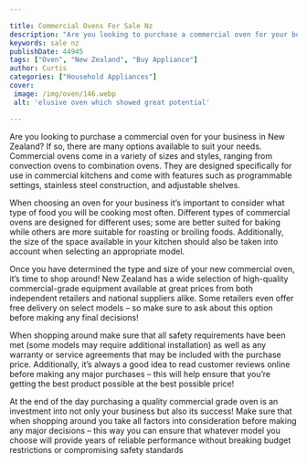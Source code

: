 ```yaml
---

title: Commercial Ovens For Sale Nz
description: "Are you looking to purchase a commercial oven for your business in New Zealand? If so, there are many options available to suit yo...get the full scoop"
keywords: sale nz
publishDate: 44945
tags: ["Oven", "New Zealand", "Buy Appliance"]
author: Curtis
categories: ["Household Appliances"]
cover: 
 image: /img/oven/146.webp
 alt: 'elusive oven which showed great potential'

---
```


Are you looking to purchase a commercial oven for your business in New Zealand? If so, there are many options available to suit your needs. Commercial ovens come in a variety of sizes and styles, ranging from convection ovens to combination ovens. They are designed specifically for use in commercial kitchens and come with features such as programmable settings, stainless steel construction, and adjustable shelves.

When choosing an oven for your business it’s important to consider what type of food you will be cooking most often. Different types of commercial ovens are designed for different uses; some are better suited for baking while others are more suitable for roasting or broiling foods. Additionally, the size of the space available in your kitchen should also be taken into account when selecting an appropriate model.

Once you have determined the type and size of your new commercial oven, it’s time to shop around! New Zealand has a wide selection of high-quality commercial-grade equipment available at great prices from both independent retailers and national suppliers alike. Some retailers even offer free delivery on select models – so make sure to ask about this option before making any final decisions! 

When shopping around make sure that all safety requirements have been met (some models may require additional installation) as well as any warranty or service agreements that may be included with the purchase price. Additionally, it’s always a good idea to read customer reviews online before making any major purchases – this will help ensure that you’re getting the best product possible at the best possible price! 

At the end of the day purchasing a quality commercial grade oven is an investment into not only your business but also its success! Make sure that when shopping around you take all factors into consideration before making any major decisions – this way you can ensure that whatever model you choose will provide years of reliable performance without breaking budget restrictions or compromising safety standards

